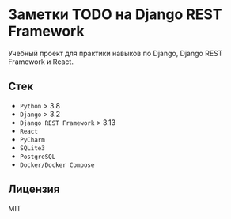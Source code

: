 # Заметки TODO на Django REST Framework

Учебный проект для практики навыков по Django, Django REST Framework и React.

## Стек

* `Python` > 3.8
* `Django` > 3.2
* `Django REST Framework` > 3.13
* `React`
* `PyCharm`
* `SQLite3`
* `PostgreSQL`
* `Docker/Docker Compose`

## Лицензия

MIT
